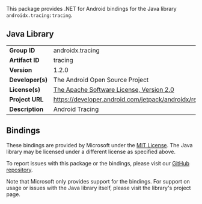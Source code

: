 This package provides .NET for Android bindings for the Java library `androidx.tracing:tracing`.

## Java Library

| | |
|-|-|
| **Group ID** | androidx.tracing |
| **Artifact ID** | tracing |
| **Version** | 1.2.0 |
| **Developer(s)** | The Android Open Source Project |
| **License(s)** | [The Apache Software License, Version 2.0](http://www.apache.org/licenses/LICENSE-2.0.txt) |
| **Project URL** | https://developer.android.com/jetpack/androidx/releases/tracing#1.2.0 |
| **Description** | Android Tracing |

## Bindings

These bindings are provided by Microsoft under the [MIT License](https://opensource.org/licenses/MIT). The Java
library may be licensed under a different license as specified above.

To report issues with this package or the bindings, please visit our [GitHub repository](https://aka.ms/android-libraries).

Note that Microsoft only provides support for the bindings. For support on
usage or issues with the Java library itself, please visit the library's project page.
